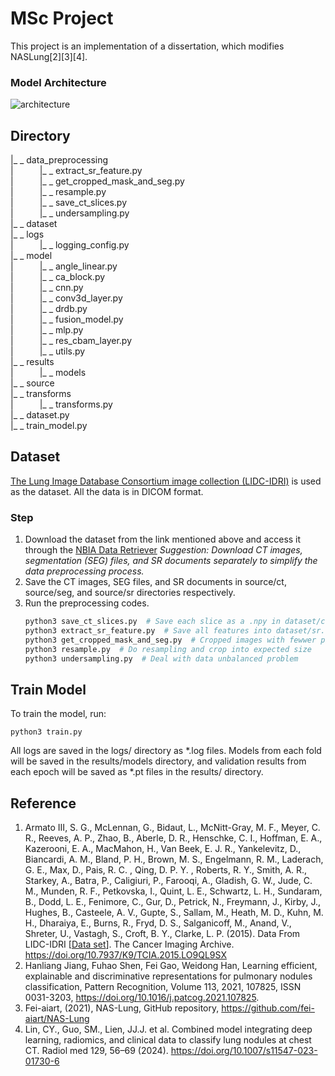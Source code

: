 # MSc Project
This project is an implementation of a dissertation, which modifies NASLung[2][3][4].

### Model Architecture
![architecture](https://github.com/user-attachments/assets/01fa6a5a-73bf-4835-9012-b45e8c82b41e)


## Directory
|_ _ data_preprocessing<br>
|&emsp;&emsp;&emsp;|_ _ extract_sr_feature.py<br>
|&emsp;&emsp;&emsp;|_ _ get_cropped_mask_and_seg.py<br>
|&emsp;&emsp;&emsp;|_ _ resample.py<br>
|&emsp;&emsp;&emsp;|_ _ save_ct_slices.py<br>
|&emsp;&emsp;&emsp;|_ _ undersampling.py<br>
|_ _ dataset<br>
|_ _ logs<br>
|&emsp;&emsp;&emsp;|_ _ logging_config.py<br>
|_ _ model<br>
|&emsp;&emsp;&emsp;|_ _ angle_linear.py<br>
|&emsp;&emsp;&emsp;|_ _ ca_block.py<br>
|&emsp;&emsp;&emsp;|_ _ cnn.py<br>
|&emsp;&emsp;&emsp;|_ _ conv3d_layer.py<br>
|&emsp;&emsp;&emsp;|_ _ drdb.py<br>
|&emsp;&emsp;&emsp;|_ _ fusion_model.py<br>
|&emsp;&emsp;&emsp;|_ _ mlp.py<br>
|&emsp;&emsp;&emsp;|_ _ res_cbam_layer.py<br>
|&emsp;&emsp;&emsp;|_ _ utils.py<br>
|_ _ results<br>
|&emsp;&emsp;&emsp;|_ _ models<br>
|_ _ source<br>
|_ _ transforms<br>
|&emsp;&emsp;&emsp;|_ _ transforms.py<br>
|_ _ dataset.py<br>
|_ _ train_model.py<br>

## Dataset
[The Lung Image Database Consortium image collection (LIDC-IDRI)](https://www.cancerimagingarchive.net/collection/lidc-idri/) is used as the dataset. All the data is in DICOM format.
### Step
1. Download the dataset from the link mentioned above and access it through the [NBIA Data Retriever](https://wiki.cancerimagingarchive.net/display/NBIA/Downloading+TCIA+Images)
*Suggestion: Download CT images, segmentation (SEG) files, and SR documents separately to simplify the data preprocessing process.*
2. Save the CT images, SEG files, and SR documents in source/ct, source/seg, and source/sr directories respectively.
3. Run the preprocessing codes.
    ```sh
    python3 save_ct_slices.py  # Save each slice as a .npy in dataset/ct
    python3 extract_sr_feature.py  # Save all features into dataset/sr.csv
    python3 get_cropped_mask_and_seg.py  # Cropped images with fewwer pixels as .npy 
    python3 resample.py  # Do resampling and crop into expected size
    python3 undersampling.py  # Deal with data unbalanced problem
    ```

## Train Model
To train the model, run:
```
python3 train.py
```
All logs are saved in the logs/ directory as *.log files. Models from each fold will be saved in the results/models directory, and validation results from each epoch will be saved as *.pt files in the results/ directory.

## Reference
1. Armato III, S. G., McLennan, G., Bidaut, L., McNitt-Gray, M. F., Meyer, C. R., Reeves, A. P., Zhao, B., Aberle, D. R., Henschke, C. I., Hoffman, E. A., Kazerooni, E. A., MacMahon, H., Van Beek, E. J. R., Yankelevitz, D., Biancardi, A. M., Bland, P. H., Brown, M. S., Engelmann, R. M., Laderach, G. E., Max, D., Pais, R. C. , Qing, D. P. Y. , Roberts, R. Y., Smith, A. R., Starkey, A., Batra, P., Caligiuri, P., Farooqi, A., Gladish, G. W., Jude, C. M., Munden, R. F., Petkovska, I., Quint, L. E., Schwartz, L. H., Sundaram, B., Dodd, L. E., Fenimore, C., Gur, D., Petrick, N., Freymann, J., Kirby, J., Hughes, B., Casteele, A. V., Gupte, S., Sallam, M., Heath, M. D., Kuhn, M. H., Dharaiya, E., Burns, R., Fryd, D. S., Salganicoff, M., Anand, V., Shreter, U., Vastagh, S., Croft, B. Y., Clarke, L. P. (2015). Data From LIDC-IDRI [[Data set](https://www.cancerimagingarchive.net/collection/lidc-idri/)]. The Cancer Imaging Archive. https://doi.org/10.7937/K9/TCIA.2015.LO9QL9SX
2. Hanliang Jiang, Fuhao Shen, Fei Gao, Weidong Han, Learning efficient, explainable and discriminative representations for pulmonary nodules classification, Pattern Recognition, Volume 113, 2021, 107825, ISSN 0031-3203, https://doi.org/10.1016/j.patcog.2021.107825.
3. Fei-aiart, (2021), NAS-Lung, GitHub repository, https://github.com/fei-aiart/NAS-Lung
4. Lin, CY., Guo, SM., Lien, JJ.J. et al. Combined model integrating deep learning, radiomics, and clinical data to classify lung nodules at chest CT. Radiol med 129, 56–69 (2024). https://doi.org/10.1007/s11547-023-01730-6
